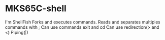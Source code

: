 # MKS65C-shell
I'm ShellFish
Forks and executes commands.
Reads and separates multiples commands with ;
Can use commands exit and cd
Can use redirection(> and <)
Piping(|)
